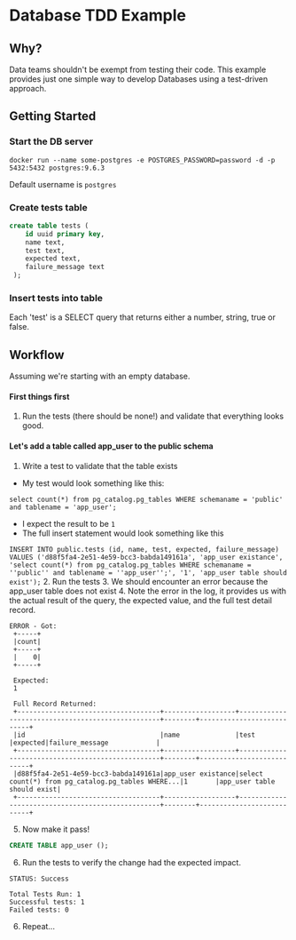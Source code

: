 # Database TDD Example

## Why?

Data teams shouldn't be exempt from testing their code.  This example provides 
just one simple way to develop Databases using a test-driven approach.

## Getting Started

### Start the DB server

`docker run --name some-postgres -e POSTGRES_PASSWORD=password -d -p 5432:5432 postgres:9.6.3`

Default username is `postgres`

### Create tests table

```sql
create table tests (
 	id uuid primary key,
 	name text,
 	test text,
 	expected text,
 	failure_message text
 );
```
 
### Insert tests into table
 
Each 'test' is a SELECT query that returns either a number, string, true or false.


## Workflow

Assuming we're starting with an empty database.

#### First things first

1. Run the tests (there should be none!) and validate that everything looks good.
 
#### Let's add a table called app_user to the public schema

1. Write a test to validate that the table exists
  * My test would look something like this: 
  
  `select count(*) from pg_catalog.pg_tables WHERE schemaname = 'public' and tablename = 'app_user';`
  * I expect the result to be `1`
  * The full insert statement would look something like this
  
  `INSERT INTO public.tests (id, name, test, expected, failure_message) VALUES ('d88f5fa4-2e51-4e59-bcc3-babda149161a', 'app_user existance', 'select count(*) from pg_catalog.pg_tables WHERE schemaname = ''public'' and tablename = ''app_user'';', '1', 'app_user table should exist');`
2. Run the tests
3. We should encounter an error because the app_user table does not exist
4. Note the error in the log, it provides us with the actual result of the 
query, the expected value, and the full test detail record.

```
ERROR - Got: 
 +-----+
 |count|
 +-----+
 |    0|
 +-----+
 
 Expected: 
 1
 
 Full Record Returned: 
 +------------------------------------+------------------+--------------------------------------------------+--------+---------------------------+
 |id                                  |name              |test                                              |expected|failure_message            |
 +------------------------------------+------------------+--------------------------------------------------+--------+---------------------------+
 |d88f5fa4-2e51-4e59-bcc3-babda149161a|app_user existance|select count(*) from pg_catalog.pg_tables WHERE...|1       |app_user table should exist|
 +------------------------------------+------------------+--------------------------------------------------+--------+---------------------------+
```

5. Now make it pass!

```SQL
CREATE TABLE app_user ();
```

6. Run the tests to verify the change had the expected impact.

```
STATUS: Success

Total Tests Run: 1
Successful tests: 1
Failed tests: 0
```

6. Repeat...
